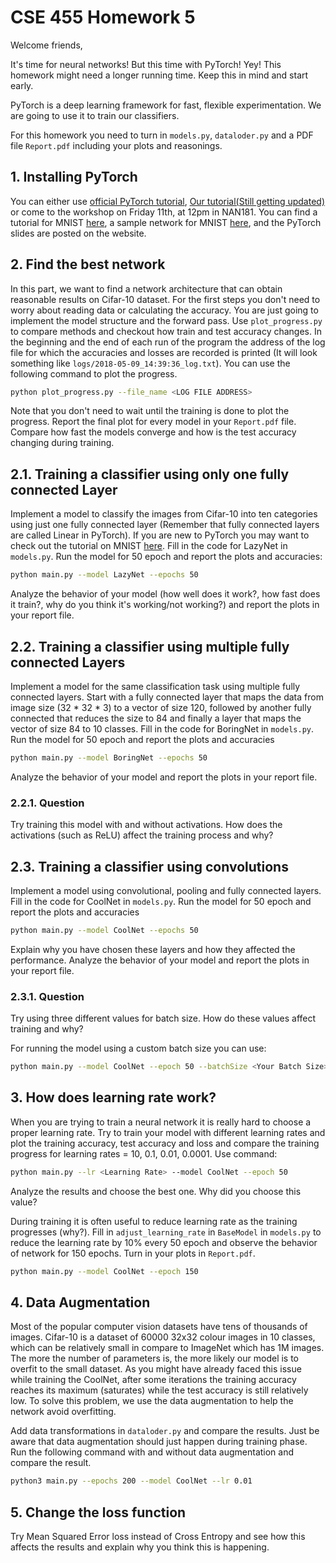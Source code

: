 # CSE 455 Homework 5 #

Welcome friends,

It's time for neural networks! But this time with PyTorch! Yey! This homework might need a longer running time. Keep this in mind and start early.

PyTorch is a deep learning framework for fast, flexible experimentation. We are going to use it to train our classifiers.

For this homework you need to turn in `models.py`, `dataloder.py` and a PDF file `Report.pdf` including your plots and reasonings.

## 1. Installing PyTorch ##

You can either use [official PyTorch tutorial](https://pytorch.org/), [Our tutorial(Still getting updated)](https://github.com/ehsanik/pytorch_installation) 
or come to the workshop on Friday 11th, at 12pm in NAN181.
You can find a tutorial for MNIST [here](https://pytorch.org/tutorials/beginner/blitz/neural_networks_tutorial.html#sphx-glr-beginner-blitz-neural-networks-tutorial-py), a sample network for MNIST [here](https://github.com/pytorch/examples/blob/master/mnist/main.py), and the PyTorch slides are posted on the website.

## 2. Find the best network ##

In this part, we want to find a network architecture that can obtain reasonable results on Cifar-10 dataset. 
For the first steps you don't need to worry about reading data or calculating the accuracy. 
You are just going to implement the model structure and the forward pass.
Use `plot_progress.py` to compare methods and checkout how train and test accuracy changes. 
In the beginning and the end of each run of the program the address of the log
file for which the accuracies and losses are recorded is printed (It will look something like `logs/2018-05-09_14:39:36_log.txt`). You can use the following
command to plot the progress. 

```bash
python plot_progress.py --file_name <LOG FILE ADDRESS>
```

Note that you don't need to wait until the training is done to plot the progress.
Report the final plot for every model in your `Report.pdf` file. 
Compare how fast the models converge and how is the test accuracy changing during training.


## 2.1. Training a classifier using only one fully connected Layer ##

Implement a model to classify the images from Cifar-10 into ten categories using just one fully connected layer (Remember that fully connected layers are called Linear in PyTorch).
If you are new to PyTorch you may want to check out the tutorial on MNIST [here](https://pytorch.org/tutorials/beginner/blitz/neural_networks_tutorial.html#sphx-glr-beginner-blitz-neural-networks-tutorial-py).
Fill in the code for LazyNet in `models.py`. Run the model for 50 epoch and report the plots and accuracies: 

```bash
python main.py --model LazyNet --epochs 50
```

Analyze the behavior of your model (how well does it work?, how fast does it train?, why do you think it's working/not working?) 
and report the plots in your report file.

## 2.2. Training a classifier using multiple fully connected Layers ##

Implement a model for the same classification task using multiple fully connected layers. Start with a fully connected layer that maps the data from image size (32 * 32 * 3) to a vector of size 120, followed by another fully connected that reduces the size to 84 and finally a layer that maps the vector of size 84 to 10 classes.
Fill in the code for BoringNet in `models.py`. Run the model for 50 epoch and report the plots and accuracies 

```bash
python main.py --model BoringNet --epochs 50
```

Analyze the behavior of your model and report the plots in your report file.

### 2.2.1. Question ###

Try training this model with and without activations. How does the activations (such as ReLU) affect the training process and why?

## 2.3. Training a classifier using convolutions ##

Implement a model using convolutional, pooling and fully connected layers. Fill in the code for CoolNet in `models.py`. 
Run the model for 50 epoch and report the plots and accuracies 

```bash
python main.py --model CoolNet --epochs 50
```

Explain why you have chosen these layers and how they affected the performance. 
Analyze the behavior of your model and report the plots in your report file.

### 2.3.1. Question ###

Try using three different values for batch size. How do these values affect training and why?

For running the model using a custom batch size you can use:

```bash
python main.py --model CoolNet --epoch 50 --batchSize <Your Batch Size>
```

## 3. How does learning rate work? ##

When you are trying to train a neural network it is really hard to choose a proper learning rate. 
Try to train your model with different learning rates and plot the training accuracy, test accuracy and loss and compare the training progress 
for learning rates = 10, 0.1, 0.01, 0.0001.
Use command:

```bash
python main.py --lr <Learning Rate> --model CoolNet --epoch 50
```

Analyze the results and choose the best one. Why did you choose this value?

During training it is often useful to reduce learning rate as the training progresses (why?). 
Fill in `adjust_learning_rate` in `BaseModel` in `models.py` to reduce the learning rate by 10% every 50 epoch and observe the behavior of network for 150 epochs. 
Turn in your plots in `Report.pdf`.

```bash
python main.py --model CoolNet --epoch 150
```

## 4. Data Augmentation ##

Most of the popular computer vision datasets have tens of thousands of images. 
Cifar-10 is a dataset of 60000 32x32 colour images in 10 classes, which can be relatively small in compare to ImageNet which has 1M images. 
The more the number of parameters is, the more likely our model is to overfit to the small dataset. 
As you might have already faced this issue while training the CoolNet, after some iterations the training accuracy reaches its maximum (saturates)
while the test accuracy is still relatively low. 
To solve this problem, we use the data augmentation to help the network avoid overfitting.

Add data transformations in `dataloder.py` and compare the results. 
Just be aware that data augmentation should just happen during training phase. 
Run the following command with and without data augmentation and compare the result.

```bash
python3 main.py --epochs 200 --model CoolNet --lr 0.01
```

## 5. Change the loss function ##

Try Mean Squared Error loss instead of Cross Entropy and see how this affects the results and explain why you think this is happening. 

